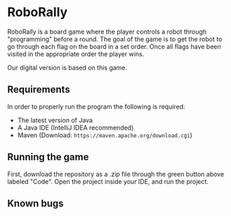 # RoboRally

RoboRally is a board game where the player controls a robot through
"programming" before a round.  The goal of the game is to get the
robot to go through each flag on the board in a set order.  Once all
flags have been visited in the appropriate order the player wins.

Our digital version is based on this game.

## Requirements

In order to properly run the program the following is required:

- The latest version of Java
- A Java IDE (IntelliJ IDEA recommended)
- Maven (Download: `https://maven.apache.org/download.cgi`)

## Running the game

First, download the repository as a .zip file through the green button
above labeled "Code".  Open the project inside your IDE, and run the
project.

## Known bugs
